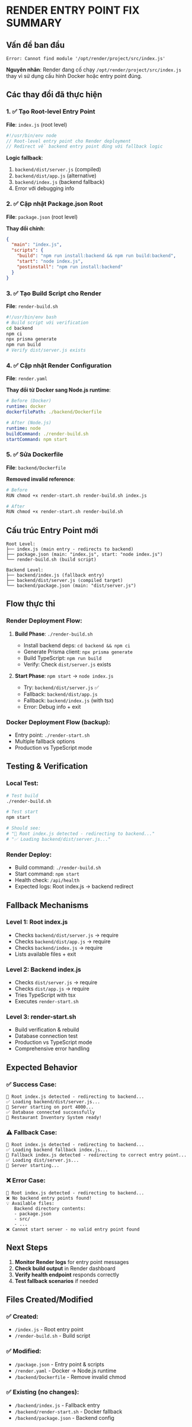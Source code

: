 # RENDER ENTRY POINT FIX SUMMARY

## Vấn đề ban đầu
```
Error: Cannot find module '/opt/render/project/src/index.js'
```

**Nguyên nhân**: Render đang cố chạy `/opt/render/project/src/index.js` thay vì sử dụng cấu hình Docker hoặc entry point đúng.

## Các thay đổi đã thực hiện

### 1. ✅ Tạo Root-level Entry Point
**File**: `index.js` (root level)
```javascript
#!/usr/bin/env node
// Root-level entry point cho Render deployment
// Redirect về backend entry point đúng với fallback logic
```

**Logic fallback**:
1. `backend/dist/server.js` (compiled)
2. `backend/dist/app.js` (alternative)
3. `backend/index.js` (backend fallback)
4. Error với debugging info

### 2. ✅ Cập nhật Package.json Root
**File**: `package.json` (root level)

**Thay đổi chính**:
```json
{
  "main": "index.js",
  "scripts": {
    "build": "npm run install:backend && npm run build:backend",
    "start": "node index.js",
    "postinstall": "npm run install:backend"
  }
}
```

### 3. ✅ Tạo Build Script cho Render
**File**: `render-build.sh`
```bash
#!/usr/bin/env bash
# Build script với verification
cd backend
npm ci
npx prisma generate  
npm run build
# Verify dist/server.js exists
```

### 4. ✅ Cập nhật Render Configuration
**File**: `render.yaml`

**Thay đổi từ Docker sang Node.js runtime**:
```yaml
# Before (Docker)
runtime: docker
dockerfilePath: ./backend/Dockerfile

# After (Node.js)
runtime: node
buildCommand: ./render-build.sh
startCommand: npm start
```

### 5. ✅ Sửa Dockerfile
**File**: `backend/Dockerfile`

**Removed invalid reference**:
```bash
# Before
RUN chmod +x render-start.sh render-build.sh index.js

# After  
RUN chmod +x render-start.sh render-build.sh
```

## Cấu trúc Entry Point mới

```
Root Level:
├── index.js (main entry - redirects to backend)
├── package.json (main: "index.js", start: "node index.js")
└── render-build.sh (build script)

Backend Level:
├── backend/index.js (fallback entry)
├── backend/dist/server.js (compiled target)
└── backend/package.json (main: "dist/server.js")
```

## Flow thực thi

### Render Deployment Flow:
1. **Build Phase**: `./render-build.sh`
   - Install backend deps: `cd backend && npm ci`
   - Generate Prisma client: `npx prisma generate`
   - Build TypeScript: `npm run build`
   - Verify: Check `dist/server.js` exists

2. **Start Phase**: `npm start` → `node index.js`
   - Try: `backend/dist/server.js` ✅
   - Fallback: `backend/dist/app.js`
   - Fallback: `backend/index.js` (with tsx)
   - Error: Debug info + exit

### Docker Deployment Flow (backup):
- Entry point: `./render-start.sh`
- Multiple fallback options
- Production vs TypeScript mode

## Testing & Verification

### Local Test:
```bash
# Test build
./render-build.sh

# Test start
npm start

# Should see:
# "🔄 Root index.js detected - redirecting to backend..."
# "✅ Loading backend/dist/server.js..."
```

### Render Deploy:
- Build command: `./render-build.sh`
- Start command: `npm start`
- Health check: `/api/health`
- Expected logs: Root index.js → backend redirect

## Fallback Mechanisms

### Level 1: Root index.js
- Checks `backend/dist/server.js` → require
- Checks `backend/dist/app.js` → require  
- Checks `backend/index.js` → require
- Lists available files + exit

### Level 2: Backend index.js
- Checks `dist/server.js` → require
- Checks `dist/app.js` → require
- Tries TypeScript with tsx
- Executes `render-start.sh`

### Level 3: render-start.sh
- Build verification & rebuild
- Database connection test
- Production vs TypeScript mode
- Comprehensive error handling

## Expected Behavior

### ✅ Success Case:
```
🔄 Root index.js detected - redirecting to backend...
✅ Loading backend/dist/server.js...
🚀 Server starting on port 4000...
✅ Database connected successfully
🎉 Restaurant Inventory System ready!
```

### ⚠️ Fallback Case:
```
🔄 Root index.js detected - redirecting to backend...
✅ Loading backend fallback index.js...
🔄 Fallback index.js detected - redirecting to correct entry point...
✅ Loading dist/server.js...
🚀 Server starting...
```

### ❌ Error Case:
```
🔄 Root index.js detected - redirecting to backend...
❌ No backend entry points found!
💡 Available files:
   Backend directory contents:
   - package.json
   - src/
   - ...
❌ Cannot start server - no valid entry point found
```

## Next Steps

1. **Monitor Render logs** for entry point messages
2. **Check build output** in Render dashboard  
3. **Verify health endpoint** responds correctly
4. **Test fallback scenarios** if needed

## Files Created/Modified

### ✅ Created:
- `/index.js` - Root entry point
- `/render-build.sh` - Build script

### ✅ Modified:
- `/package.json` - Entry point & scripts
- `/render.yaml` - Docker → Node.js runtime
- `/backend/Dockerfile` - Remove invalid chmod

### ✅ Existing (no changes):
- `/backend/index.js` - Fallback entry
- `/backend/render-start.sh` - Docker fallback
- `/backend/package.json` - Backend config